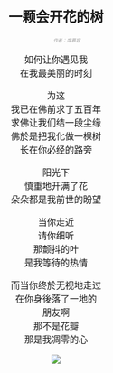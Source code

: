 <!DOCTYPE html>
<html lang="en">
<head>
    <meta charset="UTF-8">
    <title>一颗会开花的树</title>
    <style type="text/css">
		body{
			text-align: center;
			font-size: 16px;
		}
		.p-1{
			font-size: 8px;
			font-style: oblique;
			color: #A2A2A2;
		}
	</style>
</head>

<body>
	<h2>一颗会开花的树</h2>
	<p class="p-1">&nbsp;&nbsp;&nbsp;&nbsp;&nbsp;&nbsp;&nbsp;&nbsp;&nbsp;&nbsp;&nbsp;&nbsp;&nbsp;&nbsp;&nbsp;&nbsp;
		作者：席慕容</p>
    <p>如何让你遇见我<br/>
        在我最美丽的时刻</p>
	<p>为这<br/>我已在佛前求了五百年<br/>
		求佛让我们结一段尘缘<br/>
		佛於是把我化做一棵树<br/>
		长在你必经的路旁</p>
	<p>阳光下<br/>
		慎重地开满了花<br/>
		朵朵都是我前世的盼望</p>
	<p>当你走近<br/>
		请你细听<br/>
		那颤抖的叶<br/>
		是我等待的热情</p>
	<p>而当你终於无视地走过<br/>
		在你身後落了一地的<br/>
		朋友啊<br/>
		那不是花瓣<br/>
		那是我凋零的心</p>
	<img src="https://qgt-style.oss-cn-hangzhou.aliyuncs.com/newcoursep4/g1/g1-2-2/tenor.gif" />
</body>
</html>
